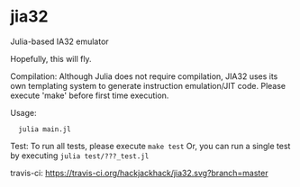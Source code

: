 # jia32
Julia-based IA32 emulator 

Hopefully, this will fly.

Compilation:
      Although Julia does not require compilation, JIA32 uses its own templating system
  to generate instruction emulation/JIT code. Please execute 'make' before first time
  execution.

Usage:
```
  julia main.jl
```
Test:
      To run all tests, please execute
      ```
          make test
      ```
      Or, you can run a single test by executing
      ```
          julia test/???_test.jl
      ```

travis-ci:
https://travis-ci.org/hackjackhack/jia32.svg?branch=master
